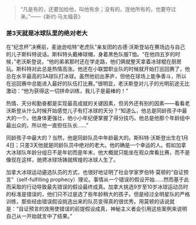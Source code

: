 > “凡是有的，还要加给他，叫他有余；没有的，连他所有的，也要夺过来。”——《新约·马太福音》

### 差3天就是冰球队里的绝对老大

在“纪念杯”决赛前，麦迪逊哈特“老虎队”亲友团的古德·沃斯登站在赛场边与自己的儿子斯科特说话。斯科特头戴棒球帽，身着黑色队服T恤。“在他四五岁的时候，”老沃斯登说，“他的弟弟那时还在学走路，他们俩就整天拿着冰球棍在厨房玩。斯科特对此总是热情高涨。他还在小联盟职业队的时候就开始打巡回赛了，他总在水平最高的3A球队打冰球。虽然他初出茅庐，但他在球场上能争善斗，所以在巡回赛中总能进入最好的队伍打比赛。”很明显，老沃斯登对儿子的光明前途无比激动：“他为获得这一切拼命训练，我儿子是最棒的！”

热情、天分和勤奋都是实现最高成就的关键因素，但另外还有别的因素——看看老沃斯登从什么时候开始感觉儿子有打冰球的天分？“知道么，他总是同龄孩子中最大的一个。他身体更强壮，他小小年纪便掌握了得分技巧。他总是他那个年龄组中最出众的，所以他一直担任队长……”

同龄孩子中最大的？当然，他是同龄队员中年龄最大的。斯科特·沃斯登出生在1月4日；只差3天他就是同龄队员中绝对的老大。他的确是一个幸运的人。假如加拿大冰球队年龄分组日不是年初而是年末，他大概就只能坐在观众席看比赛，而不是像现在这样，驰骋冰球场铸就辉煌的冰球人生了。

加拿大冰球运动遴选队员的方式，也很好地证明了社会学家罗伯特·莫顿的“自证预言”（self-fulfilling prophecy）理论。事情从一个错误的假设开始……然而基于此而采取的行动导致最先错误的假设最终成真。加拿大挑选9岁至10岁冰球运动员时的标准是错误的，他们只不过是选了些年龄稍大的孩子。但是经过全明星队的严格训练，那些经由错误假设挑选出来的队员变得真的很优秀。用莫顿的话说就是：“自证预言的效用使错误的前提假设成真，神秘主义者会引用这些案例来说明自己从一开始就言中了结果。”